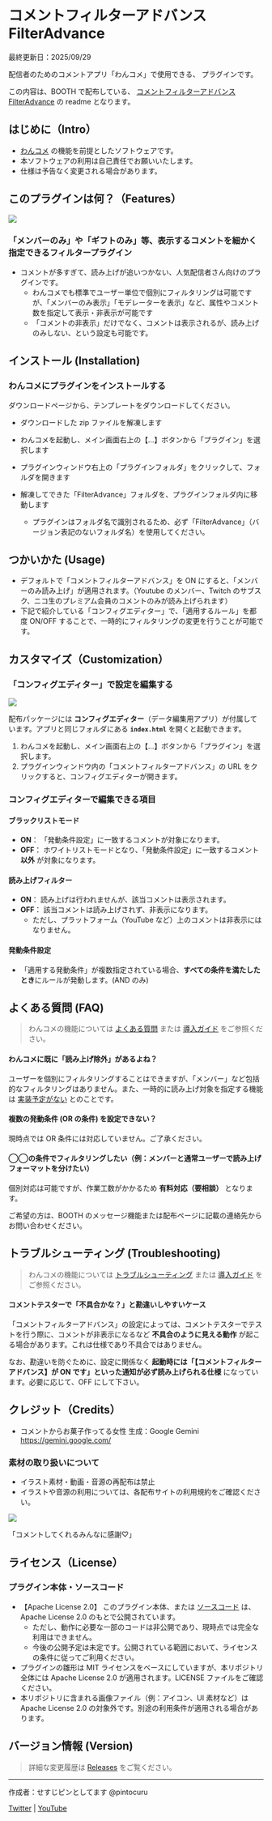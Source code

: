 # コメントフィルターアドバンス FilterAdvance

最終更新日：2025/09/29

配信者のためのコメントアプリ「わんコメ」で使用できる、 プラグインです。

この内容は、BOOTH で配布している、 [コメントフィルターアドバンス FilterAdvance](https://pintocuru.booth.pm/items/7480687) の readme となります。

## はじめに（Intro）

- [わんコメ](https://onecomme.com/) の機能を前提としたソフトウェアです。
- 本ソフトウェアの利用は自己責任でお願いいたします。
- 仕様は予告なく変更される場合があります。

## このプラグインは何？（Features）

![](images/250929_1.webp)

### 「メンバーのみ」や「ギフトのみ」等、表示するコメントを細かく指定できるフィルタープラグイン

- コメントが多すぎて、読み上げが追いつかない、人気配信者さん向けのプラグインです。
  - わんコメでも標準でユーザー単位で個別にフィルタリングは可能ですが、「メンバーのみ表示」「モデレーターを表示」など、属性やコメント数を指定して表示・非表示が可能です
  - 「コメントの非表示」だけでなく、コメントは表示されるが、読み上げのみしない、という設定も可能です。

## インストール (Installation)

### わんコメにプラグインをインストールする

ダウンロードページから、テンプレートをダウンロードしてください。

- ダウンロードした zip ファイルを解凍します
- わんコメを起動し、メイン画面右上の【…】ボタンから「プラグイン」を選択します
- プラグインウィンドウ右上の「プラグインフォルダ」をクリックして、フォルダを開きます

- 解凍してできた「FilterAdvance」フォルダを、プラグインフォルダ内に移動します
	- プラグインはフォルダ名で識別されるため、必ず「FilterAdvance」（バージョン表記のないフォルダ名）を使用してください。

## つかいかた (Usage)

- デフォルトで「コメントフィルターアドバンス」を ON にすると、「メンバーのみ読み上げ」が適用されます。（Youtube のメンバー、Twitch のサブスク、ニコ生のプレミアム会員のコメントのみが読み上げられます）
- 下記で紹介している「コンフィグエディター」で、「適用するルール」を都度 ON/OFF することで、一時的にフィルタリングの変更を行うことが可能です。

## カスタマイズ（Customization）

### 「コンフィグエディター」で設定を編集する

![](images/Pasted%20image%2020250929004353.png)

配布パッケージには **コンフィグエディター**（データ編集用アプリ）が付属しています。アプリと同じフォルダにある **`index.html`** を開くと起動できます。

1. わんコメを起動し、メイン画面右上の【…】ボタンから「プラグイン」を選択します。
2. プラグインウィンドウ内の「コメントフィルターアドバンス」の URL をクリックすると、コンフィグエディターが開きます。

### コンフィグエディターで編集できる項目

#### ブラックリストモード

- **ON**： 「発動条件設定」に一致するコメントが対象になります。
- **OFF**： ホワイトリストモードとなり、「発動条件設定」に一致するコメント **以外** が対象になります。

#### 読み上げフィルター

- **ON**： 読み上げは行われませんが、該当コメントは表示されます。
- **OFF**： 該当コメントは読み上げされず、非表示になります。
  - ただし、プラットフォーム（YouTube など）上のコメントは非表示にはなりません。

#### 発動条件設定

- 「適用する発動条件」が複数指定されている場合、**すべての条件を満たしたとき**にルールが発動します。(AND のみ)

## よくある質問 (FAQ)

> わんコメの機能については [よくある質問](https://onecomme.com/docs/faq) または [導入ガイド](https://onecomme.com/docs/guide) をご参照ください。

#### わんコメに既に「読み上げ除外」があるよね？

ユーザーを個別にフィルタリングすることはできますが、「メンバー」など包括的なフィルタリングはありません。また、一時的に読み上げ対象を指定する機能は [実装予定がない](https://one-comme.fanbox.cc/posts/10567837) とのことです。

#### 複数の発動条件 (OR の条件) を設定できない？

現時点では OR 条件には対応していません。ご了承ください。

#### ◯◯の条件でフィルタリングしたい（例：メンバーと通常ユーザーで読み上げフォーマットを分けたい）

個別対応は可能ですが、作業工数がかかるため **有料対応（要相談）** となります。

ご希望の方は、BOOTH のメッセージ機能または配布ページに記載の連絡先からお問い合わせください。

## トラブルシューティング (Troubleshooting)

> わんコメの機能については [トラブルシューティング](https://onecomme.com/docs/trouble-shooting) または [導入ガイド](https://onecomme.com/docs/guide) をご参照ください。

#### コメントテスターで「不具合かな？」と勘違いしやすいケース

「コメントフィルターアドバンス」の設定によっては、コメントテスターでテストを行う際に、コメントが非表示になるなど **不具合のように見える動作** が起こる場合があります。これは仕様であり不具合ではありません。

なお、勘違いを防ぐために、設定に関係なく **起動時には「【コメントフィルターアドバンス】が ON です」といった通知が必ず読み上げられる仕様** になっています。必要に応じて、OFF にして下さい。

## クレジット（Credits）

- コメントからお菓子作ってる女性
  生成：Google Gemini <https://gemini.google.com/>

### 素材の取り扱いについて

- イラスト素材・動画・音源の再配布は禁止
- イラストや音源の利用については、各配布サイトの利用規約をご確認ください。

![](images/250929_2.webp)

「コメントしてくれるみんなに感謝♡」

## ライセンス（License）

### プラグイン本体・ソースコード

- 【Apache License 2.0】 このプラグイン本体、または [ソースコード](https://github.com/Pintocuru/CommentCutter) は、Apache License 2.0 のもとで公開されています。
    - ただし、動作に必要な一部のコードは非公開であり、現時点では完全な利用はできません。
    - 今後の公開予定は未定です。公開されている範囲において、ライセンスの条件に従ってご利用ください。
- プラグインの雛形は MIT ライセンスをベースにしていますが、本リポジトリ全体には Apache License 2.0 が適用されます。LICENSE ファイルをご確認ください。
- 本リポジトリに含まれる画像ファイル（例：アイコン、UI 素材など）は Apache License 2.0 の対象外です。別途の利用条件が適用される場合があります。

## バージョン情報 (Version)

> 詳細な変更履歴は [Releases](https://github.com/Pintocuru/CommentCutter/releases) をご覧ください。


---

作成者：せすじピンとしてます @pintocuru

[Twitter](https://twitter.com/pintocuru) | [YouTube](https://www.youtube.com/@pintocuru)
